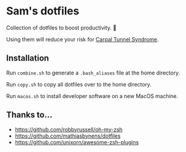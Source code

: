 # Sam's dotfiles

Collection of dotfiles to boost productivity. :rocket:

Using them will reduce your risk for [Carpal Tunnel Syndrome](https://orthoinfo.aaos.org/en/diseases--conditions/carpal-tunnel-syndrome/).

## Installation

Run `combine.sh` to generate a `.bash_aliases` file at the home directory.

Run `copy.sh` to copy all dotfiles over to the home directory.

Run `macos.sh` to install developer software on a new MacOS machine.

## Thanks to...

- https://github.com/robbyrussell/oh-my-zsh
- https://github.com/mathiasbynens/dotfiles
- https://github.com/unixorn/awesome-zsh-plugins
